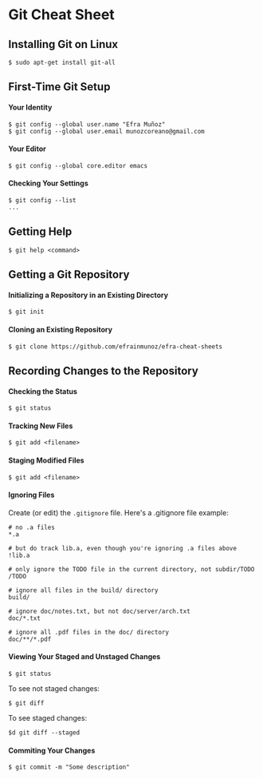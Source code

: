 # Git Cheat Sheet
## Installing Git on Linux
```
$ sudo apt-get install git-all
```
## First-Time Git Setup
#### Your Identity
```
$ git config --global user.name "Efra Muñoz"
$ git config --global user.email munozcoreano@gmail.com
```
#### Your Editor
```
$ git config --global core.editor emacs
```
#### Checking Your Settings
```
$ git config --list
...
```
## Getting Help
```
$ git help <command>
```
## Getting a Git Repository
#### Initializing a Repository in an Existing Directory
```
$ git init
```
#### Cloning an Existing Repository
```
$ git clone https://github.com/efrainmunoz/efra-cheat-sheets
```
## Recording Changes to the Repository
#### Checking the Status
```
$ git status
```
#### Tracking New Files
```
$ git add <filename>
```
#### Staging Modified Files
```
$ git add <filename>
````
#### Ignoring Files
Create (or edit) the `.gitignore` file.
Here's a .gitignore file example:
```
# no .a files
*.a

# but do track lib.a, even though you're ignoring .a files above
!lib.a

# only ignore the TODO file in the current directory, not subdir/TODO
/TODO

# ignore all files in the build/ directory
build/

# ignore doc/notes.txt, but not doc/server/arch.txt
doc/*.txt

# ignore all .pdf files in the doc/ directory
doc/**/*.pdf
```
#### Viewing Your Staged and Unstaged Changes
```
$ git status
```
To see not staged changes:
```
$ git diff
```
To see staged changes:
```
$d git diff --staged
```
#### Commiting Your Changes
```
$ git commit -m "Some description"
```
